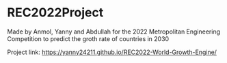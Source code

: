 # REC2022Project
 Made by Anmol, Yanny and Abdullah for the 2022 Metropolitan Engineering Competition to predict the groth rate of countries in 2030

Project link: https://yanny24211.github.io/REC2022-World-Growth-Engine/
